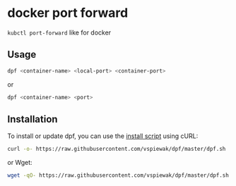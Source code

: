 # docker port forward

`kubctl port-forward` like for docker


## Usage

```sh
dpf <container-name> <local-port> <container-port>
```

or

```sh
dpf <container-name> <port>
```


## Installation

To install or update dpf, you can use the [install script](install.sh) using cURL:

```sh
curl -o- https://raw.githubusercontent.com/vspiewak/dpf/master/dpf.sh | bash
```

or Wget:

```sh
wget -qO- https://raw.githubusercontent.com/vspiewak/dpf/master/dpf.sh | bash
```
